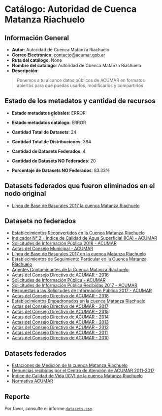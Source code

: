 
# Catálogo: Autoridad de Cuenca Matanza Riachuelo

## Información General

- **Autor**: Autoridad de Cuenca Matanza Riachuelo
- **Correo Electrónico**: contacto@acumar.gob.ar
- **Ruta del catálogo**: None
- **Nombre del catálogo**: Autoridad de Cuenca Matanza Riachuelo
- **Descripción**:

> Ponemos a tu alcance datos públicos de ACUMAR en formatos abiertos para que puedas usarlos, modificarlos y compartirlos

## Estado de los metadatos y cantidad de recursos

- **Estado metadatos globales**: ERROR
- **Estado metadatos catálogo**: ERROR
- **Cantidad Total de Datasets**: 24
- **Cantidad Total de Distribuciones**: 384

- **Cantidad de Datasets Federados**: 4
- **Cantidad de Datasets NO Federados**: 20
- **Porcentaje de Datasets NO Federados**: 83.33%

## Datasets federados que fueron eliminados en el nodo original

- [Línea de Base de Basurales 2017 la cuenca Matanza Riachuelo](http://andino.acumar.gov.ar/dataset/linea-de-base-de-basurales-2017)

## Datasets no federados

- [Establecimientos Reconvertidos en la Cuenca Matanza Riachuelo](http://datos.acumar.gob.ar/dataset/establecimientos-reconvertidos-en-la-cuenca-matanza-riachuelo)
- [Indicador N° 2 - Índice de Calidad de Agua Superficial (ICA) - ACUMAR](http://datos.acumar.gob.ar/dataset/indicador-n-2-indice-de-calidad-de-agua-superficial-ica-acumar)
- [Solicitudes de Información Pública 2018 - ACUMAR](http://datos.acumar.gob.ar/dataset/)
- [Actas del Consejo Municipal - ACUMAR](http://datos.acumar.gob.ar/dataset/actas-del-consejo-municipal)
- [Línea de Base de Basurales 2017 en la cuenca Matanza Riachuelo](http://datos.acumar.gob.ar/dataset/linea-de-base-de-basurales-2017)
- [Establecimientos de Seguimiento Particular en la Cuenca Matanza Riachuelo](http://datos.acumar.gob.ar/dataset/establecimientos-de-seguimiento-particular-en-la-cuenca-matanza-riachuelo)
- [Agentes Contaminantes de la Cuenca Matanza Riachuelo](http://datos.acumar.gob.ar/dataset/agentes-contaminantes-de-la-cuenca-matanza-riachuelo-agosto-2017)
- [Actas del Consejo Directivo de ACUMAR - 2016](http://datos.acumar.gob.ar/dataset/actas-del-consejo-directivo-2016)
- [Solicitudes de Información Pública - ACUMAR](http://datos.acumar.gob.ar/dataset/solicitudes-de-informacion-publica-2011-2016)
- [Solicitudes de Información Pública Recibidas 2017 - ACUMAR](http://datos.acumar.gob.ar/dataset/solicitudes-de-informacion-publica-recibidas)
- [Respuestas a las Solicitudes de Información Pública 2017 - ACUMAR](http://datos.acumar.gob.ar/dataset/respuestas-a-las-solicitudes-de-informacion-publica)
- [Actas del Consejo Directivo de ACUMAR - 2018](http://datos.acumar.gob.ar/dataset/actas-del-consejo-directivo-de-acumar-2018)
- [Establecimientos Empadronados en la cuenca Matanza Riachuelo](http://datos.acumar.gob.ar/dataset/establecimientos-empadronados-en-la-cuenca-matanza-riachuelo-diciembre-2017)
- [Actas del Consejo Directivo de ACUMAR - 2017](http://datos.acumar.gob.ar/dataset/actas-del-consejo-directivo-2017)
- [Actas del Consejo Directivo de ACUMAR - 2015](http://datos.acumar.gob.ar/dataset/actas-del-consejo-directivo-2015)
- [Actas del Consejo Directivo de ACUMAR - 2014](http://datos.acumar.gob.ar/dataset/actas-del-consejo-directivo-2014)
- [Actas del Consejo Directivo de ACUMAR - 2013](http://datos.acumar.gob.ar/dataset/actas-del-consejo-directivo-2013)
- [Actas del Consejo Directivo de ACUMAR - 2012](http://datos.acumar.gob.ar/dataset/actas-del-consejo-directivo-2012)
- [Actas del Consejo Directivo de ACUMAR - 2011](http://datos.acumar.gob.ar/dataset/actas-del-consejo-directivo-2011)
- [Actas del Consejo Directivo de ACUMAR - 2010](http://datos.acumar.gob.ar/dataset/actas-del-consejo-directivo-2010)

## Datasets federados

- [Estaciones de Medición de la cuenca Matanza Riachuelo](http://www.bdh.acumar.gov.ar/bdh3/index_contenido.php?xgap_historial=reset)
- [Denuncias recibidas por el Centro de Atención de ACUMAR 2011-2017](http://datos.acumar.gob.ar/dataset/denuncias-recibidas-2011-2016)
- [Índice de Calidad de Vida (ICV) de la cuenca Matanza Riachuelo](http://www.acumar.gob.ar/indicadores/3619/indice-de-calidad-de-vida-icv)
- [Normativa ACUMAR](http://datos.acumar.gob.ar/dataset/resoluciones-acumar)

## Reporte

Por favor, consulte el informe [`datasets.csv`](datasets.csv).
